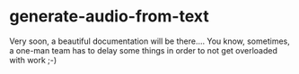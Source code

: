 
# generate-audio-from-text

Very soon, a beautiful documentation will be there....
You know, sometimes, a one-man team has to delay some things in order to not get overloaded with work ;-)